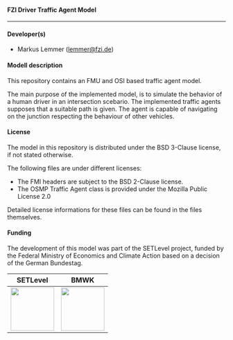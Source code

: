 #### FZI Driver Traffic Agent Model
-------------------------

#### Developer(s)
- Markus Lemmer (lemmer@fzi.de)

#### Modell description

This repository contains an FMU and OSI based traffic agent model.

The main purpose of the implemented model, is to simulate the behavior of a human driver in an intersection scebario.
The implemented traffic agents supposes that a suitable path is given. The agent is capable
of navigating on the junction respecting the behaviour of other vehicles. 

#### License

The model in this repository is distributed under the BSD 3-Clause license, if not stated otherwise.

The following files are under different licenses:

* The FMI headers are subject to the BSD 2-Clause license.
* The OSMP Traffic Agent class is provided under the Mozilla Public License 2.0

Detailed license informations for these files can be found in the files themselves.

#### Funding

The development of this model was part of the SETLevel project, funded by the Federal Ministry of Economics and Climate Action based on a decision of the German Bundestag. 

| SETLevel                                                                  | BMWK                                                                      |
|---------------------------------------------------------------------------|---------------------------------------------------------------------------|
| <img src="https://setlevel.de/assets/logo-setlevel.svg" width="100" />    | <img src="https://setlevel.de/assets/logo-bmwk-en.svg" width="100" />     |
